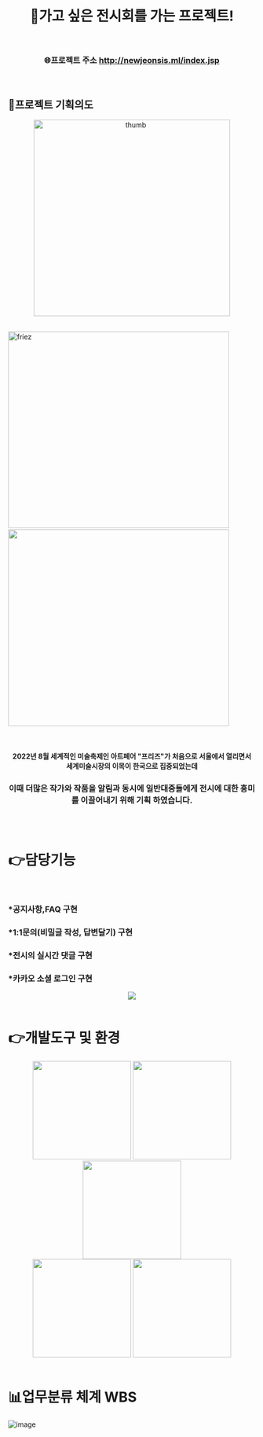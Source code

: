 
<div align="center">

 # 🎨가고 싶은 전시회를 가는 프로젝트!
 
</div>
<br>

<div align="center">

### 🌐프로젝트 주소 http://newjeonsis.ml/index.jsp

</div>
<br>

## 📣프로젝트 기획의도


 <div align=center>
 <img src="https://user-images.githubusercontent.com/104501394/226114784-dd2a7070-8021-42b7-aaf1-1ab378860cbe.png" width:"400px" height="400px" alt="thumb"></img>
 </div> <br>
 
  <img src="https://user-images.githubusercontent.com/104501394/226114414-e303530e-97f5-4994-baeb-11eab8801cfb.png" width="450px" height="400px" title="200px" alt="friez"></img> &nbsp;&nbsp;
 <img src="https://user-images.githubusercontent.com/104501394/226124475-cd0826cf-f836-488e-9375-8bc73bb7809c.png" width="450px" height="400px"></img> 
 
 <br> 
<div align="center">
 
#### 2022년 8월 세계적인 미술축제인 아트페어 "프리즈"가 처음으로 서울에서 열리면서<br> 세계미술시장의 이목이 한국으로 집중되었는데 
 
</div>

<div align="center">
 
### 이때 더많은 작가와 작품을 알림과 동시에 일반대중들에게 전시에 대한 흥미를 이끌어내기 위해 기획 하였습니다.


</div>
<br>
<br>

# 👉담당기능
<br>

### *공지사항,FAQ 구현
### *1:1문의(비밀글 작성, 답변달기) 구현
### *전시의 실시간 댓글 구현
### *카카오 소셜 로그인 구현



<div align="center">
<img src="https://user-images.githubusercontent.com/104501394/226173037-8fdd92d0-273d-476a-944e-8587a3fa64ab.png"/>
</div>

<br>

# 👉개발도구 및 환경

<div align="center">
<img src="https://user-images.githubusercontent.com/104501394/226177424-abc859f7-5fa6-4530-b8ed-64d49410d2b3.png" width="200px"></img>
<img src="https://user-images.githubusercontent.com/104501394/226177522-13d2d59f-94a6-4faf-a7b9-7b7733d479ec.png" width="200px"></img>
<img src="https://user-images.githubusercontent.com/104501394/226177435-2de0b748-d530-4321-95b9-64e1cfd98e98.png" width="200px"></img>
</div>
<div align="center">
<img src="https://user-images.githubusercontent.com/104501394/226177456-d0fcde85-24c9-43c2-a9d6-0652bdaa5e53.png" width="200px"></img>
<img src="https://user-images.githubusercontent.com/104501394/226177478-a4dd4a4e-337a-4a5a-b1e0-63540f93f7b7.png" width="200px"></img>
</div>
<br>

# 📊업무분류 체계 WBS
![image](https://user-images.githubusercontent.com/104501394/226178225-072762cf-1bfc-4742-b826-df0b31fab386.png)

